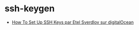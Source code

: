 # ssh-keygen

  - [How To Set Up SSH Keys par Etel Sverdlov sur   digitalOcean](https://www.digitalocean.com/community/tutorials/how-to-set-up-ssh-keys--2)
